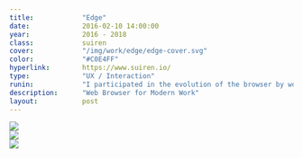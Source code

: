 ```yaml
---
title:            "Edge"
date:             2016-02-10 14:00:00
year:             2016 - 2018
class:            suiren
cover:            "/img/work/edge/edge-cover.svg"
color:            "#C0E4FF"
hyperlink:        https://www.suiren.io/
type:             "UX / Interaction"
runin:            "I participated in the evolution of the browser by working with Microsoft partner teams (Enterprise & Security, Office, Bing, etc.) to collaborate and innovate on the new browser for the Modern Workplace.  I was responsible for new interaction models and a holistic visual guide across different platforms and devices."
description:      "Web Browser for Modern Work"
layout:           post
---
```


<div class="post-content-grid">
  <div class="post-content-column column-1">
    <img class="post-content-screen desktop" src="{{ site.baseurl }}/img/work/suiren/suiren-keyword.png" />
  </div>
</div>

<div class="post-content-grid">
  <div class="post-content-column column-2">
    <img class="post-content-screen desktop" src="{{ site.baseurl }}/img/work/suiren/suiren-keyword-tablet.png" />
  </div>
  <div class="post-content-column column-3">
    <img class="post-content-screen iphone" src="{{ site.baseurl }}/img/work/suiren/suiren-keyword-mobile.png" />
  </div>
</div>
